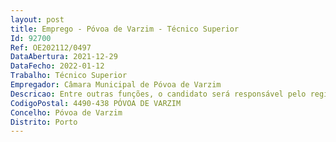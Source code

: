 ```yaml
--- 
layout: post
title: Emprego - Póvoa de Varzim - Técnico Superior
Id: 92700
Ref: OE202112/0497
DataAbertura: 2021-12-29
DataFecho: 2022-01-12
Trabalho: Técnico Superior
Empregador: Câmara Municipal de Póvoa de Varzim
Descricao: Entre outras funções, o candidato será responsável pelo registo, edição, tratamento e publicação de fotografias, vídeos e peças de multimédia sobre as atividades desenvolvidas, incluindo organização de eventos  Design gráfico e fotográfico de material de divulgação das atividades do Cine Teatro Garrett  Edição de imagem e apoio à edição de textos e atualização das diversas plataformas digitais e a sua constante atualização de acordo com as diretrizes orientadas pelos responsáveis editoriais das plataformas e a coordenação do Cine Teatro Garrett.O posto de trabalho a concurso caracteriza se pelo exercício de funções no Cine Teatro Garrett, do Município da Póvoa de Varzim – área de audiovisual e multimédia, designadamente Gerir o equipamento áudio, vídeo e tecnologias de informação associadas Organizar e manter os materiais audiovisuais dos diversos Auditórios e da Sala dos Atos Gerir os recursos audiovisuais e multimédia nas diversas atividades Gerir o aluguer de equipamento audiovisual e multimédia Assegurar a manutenção e gestão do equipamento multimédia Aconselhar a aquisição reparação de materiais essenciais à operacionalização, bom funcionamento dos espaços e realização dos eventos Propor a aquisição de todo o tipo de hardware e software e tecnologias de audiovisual e multimédia tendo em conta os seguintes aspetos  avaliação de necessidades, recolha de orçamentos, apoio ao processo de adjudicação, verificação, instalação e testes Emissão de pareceres sobre atualizações tecnológicas para som, imagem em movimento e luz Pesquisar soluções e propor a introdução de novas tecnologias consideradas pertinentes e que podem resultar em crescente benefício da comunidade nos domínios do audiovisual e multimédia Prestar apoio técnico e logístico a todos os eventos que decorram no Cine Teatro Garrett  gravação, edição, montagem e authoring para DVD Vídeo Criar, gerir e atualizar os conteúdos audiovisuais Acompanhamento avançado na área da imagem em movimento, nas práticas sonoras atuais, nos seus processos analógicos e digitais, na produção, edição e pós produção de som e vídeo Operação de sistemas analógicos da imagem e som com vista à sua reprodução e digitalização em diversos suportes Produzir os vídeos institucionais e pedagógicos internos, com captação de vídeo e áudio, edição e montagem e divulgação Prestar apoio à gestão dos serviços de áudio, vídeo e fotografia  Acompanhamento avançado dos diversos trabalhos artísticos em curso e nas diversas práticas contemporâneas multimédia e apoio na operação de sistemas de edição e pós produção multimédia nas suas diversas vertentes Coordenação e atualização de conteúdos em plataformas web Conceber ações de formação Workshops nas áreas do audiovisual e multimédia, considerados pertinentes e de interesse para a comunidade, em resultado da constante evolução tecnológica e do surgimento de novas ferramentas Acompanhar estágios curriculares e supervisionar colaboradores em regime de voluntariado Apoio pedagógico em sistemas digitais de criação e manipulação informática em ambientes interativos Exercer as demais funções ou tarefas de que for incumbido pelo Responsável do Cine Teatro Garrett.
CodigoPostal: 4490-438 PÓVOA DE VARZIM
Concelho: Póvoa de Varzim
Distrito: Porto
--- 
```

